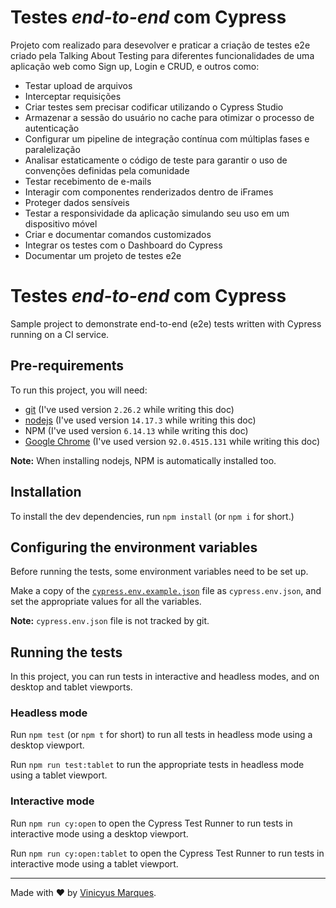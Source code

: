 # Testes _end-to-end_ com Cypress


Projeto com realizado para desevolver e praticar a criação de testes e2e criado pela Talking About Testing para diferentes funcionalidades de uma aplicação web como Sign up, Login e CRUD, e outros como:
- Testar upload de arquivos
- Interceptar requisições
- Criar testes sem precisar codificar utilizando o Cypress Studio
- Armazenar a sessão do usuário no cache para otimizar o processo de autenticação
- Configurar um pipeline de integração contínua com múltiplas fases e paralelização
- Analisar estaticamente o código de teste para garantir o uso de convenções definidas pela comunidade
- Testar recebimento de e-mails
- Interagir com componentes renderizados dentro de iFrames
- Proteger dados sensíveis
- Testar a responsividade da aplicação simulando seu uso em um dispositivo móvel
- Criar e documentar comandos customizados
- Integrar os testes com o Dashboard do Cypress
- Documentar um projeto de testes e2e

# Testes _end-to-end_ com Cypress

Sample project to demonstrate end-to-end (e2e) tests written with Cypress running on a CI service.

## Pre-requirements

To run this project, you will need:

- [git](https://git-scm.com/downloads) (I've used version `2.26.2` while writing this doc)
- [nodejs](https://nodejs.org/en/) (I've used version `14.17.3` while writing this doc)
- NPM (I've used version `6.14.13` while writing this doc)
- [Google Chrome](https://www.google.com/intl/en_us/chrome/) (I've used version `92.0.4515.131` while writing this doc)

**Note:** When installing nodejs, NPM is automatically installed too.

## Installation

To install the dev dependencies, run `npm install` (or `npm i` for short.)

## Configuring the environment variables

Before running the tests, some environment variables need to be set up.

Make a copy of the [`cypress.env.example.json`](./cypress.env.example.json) file as `cypress.env.json`, and set the appropriate values for all the variables.

**Note:** `cypress.env.json` file is not tracked by git.

## Running the tests

In this project, you can run tests in interactive and headless modes, and on desktop and tablet viewports.

### Headless mode

Run `npm test` (or `npm t` for short) to run all tests in headless mode using a desktop viewport.

Run `npm run test:tablet` to run the appropriate tests in headless mode using a tablet viewport.

### Interactive mode

Run `npm run cy:open` to open the Cypress Test Runner to run tests in interactive mode using a desktop viewport.

Run `npm run cy:open:tablet` to open the Cypress Test Runner to run tests in interactive mode using a tablet viewport.

___

Made with ❤️ by [Vinicyus Marques](https://github.com/vinicyusmarques).


